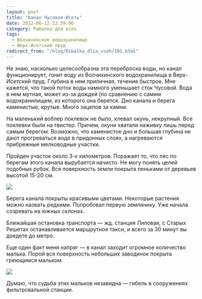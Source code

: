 ```yaml
---
layout: post
title: "Канал Чусовая-Исеть"
date: 2012-06-12 22:59:06
category: Рыбалка для всех
tags:
  - Волчихинское водохранилище
  - Верх-Исетский пруд
redirect_from: "/blog/Ribalka_dlia_vseh/101.html"
---
```

Не знаю, насколько целесообразна эта переброска воды, но канал
функционирует, гонит воду из Волчихинского водохранилища в Верх-Исетский
пруд. Глубина в нем приличная, течение быстрое. Мне кажется, что такой
поток воды намного уменьшает сток Чусовой. Вода в нем мутная, может
из-за дождей (по сравнению с самим водохранилищем, из которого она
берется. Дно канала и берега каменистые, крутые. Много зацепов за камни.

На маленький воблер поклевок не было, клевал окунь, некрупный. Все
поклевки были на твистер. Причем, окуни хватали наживку лишь перед самым
берегом. Возможно, что каменистое дно и большая глубина не дают
прогреваться воде в придонных слоях, а нагреваются прибрежные
мелководные участки.

Пройден участок около 3-х километров. Поражает то, что лес по берегам
этого канала вырубается начисто. Не могу понять целей подобных рубок.
Вся поверхность земли покрыта пеньками от деревьев высотой 15-20 см.

![](http://fishingguru.ru/uploads/images/00/00/01/2012/06/12/125961.jpg)

Берега канала покрыты красивыми цветами. Некоторые растения можно
назвать редкими. Попробовал первую землянику. Уже начала созревать на
южных склонах.

Ближайшая остановка транспорта — жд. станция Липовая, с Старых Решетах
останавливается маршрутное такси, и всего за 30 минут вы доедете до
метро.

Еще один факт меня напряг — в канал заходит огромное количество малька.
Порой вся поверхность небольших заводинок покрыта греющимся мальком.

![](http://fishingguru.ru/uploads/images/00/00/01/2012/06/12/ea3f47.jpg)

Думаю, что судьба этих мальков незавидна — гибель в сооружениях
фильтровальной станции.
